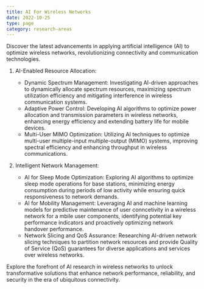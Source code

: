 ```yaml
---
title: AI For Wireless Networks
date: 2022-10-25
type: page
category: research-areas
---
```



Discover the latest advancements in applying artificial intelligence (AI) to optimize wireless networks, revolutionizing connectivity and communication technologies.
<!--more-->
1. AI-Enabled Resource Allocation:
   - Dynamic Spectrum Management: Investigating AI-driven approaches to dynamically allocate spectrum resources, maximizing spectrum utilization efficiency and mitigating interference in wireless communication systems.
   - Adaptive Power Control: Developing AI algorithms to optimize power allocation and transmission parameters in wireless networks, enhancing energy efficiency and extending battery life for mobile devices.
   - Multi-User MIMO Optimization: Utilizing AI techniques to optimize multi-user multiple-input multiple-output (MIMO) systems, improving spectral efficiency and enhancing throughput in wireless communications.

2. Intelligent Network Management:
   - AI for Sleep Mode Optimization: Exploring AI algorithms to optimize sleep mode operations for base stations, minimizing energy consumption during periods of low activity while ensuring quick responsiveness to network demands.
   - AI for Mobility Management: Leveraging AI and machine learning models for predictive maintenance of user conncetivity in a wireless network for a mbile user components, identifying potential key performance indicators and proactively optimizing network handover performance.
   - Network Slicing and QoS Assurance: Researching AI-driven network slicing techniques to partition network resources and provide Quality of Service (QoS) guarantees for diverse applications and services over wireless networks.
   


Explore the forefront of AI research in wireless networks to unlock transformative solutions that enhance network performance, reliability, and security in the era of ubiquitous connectivity.


 



